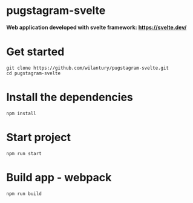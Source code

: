 # pugstagram-svelte
**Web application developed with svelte framework: https://svelte.dev/**

# Get started
```
git clone https://github.com/wilantury/pugstagram-svelte.git
cd pugstagram-svelte
```
# Install the dependencies
```
npm install
```
# Start project
```
npm run start
```
# Build app - webpack
```
npm run build
```
